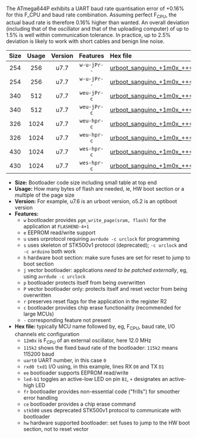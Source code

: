 The ATmega644P exhibits a UART baud rate quantisation error of +0.16% for this F_CPU and baud rate combination. Assuming perfect F<sub>CPU</sub>, the actual baud rate is therefore 0.16% higher than wanted. An overall deviation (including that of the oscillator and that of the uploading computer) of up to 1.5% is well within communication tolerance. In practice, up to 2.5% deviation is likely to work with short cables and benign line noise.

|Size|Usage|Version|Features|Hex file|
|:-:|:-:|:-:|:-:|:--|
|254|256|u7.7|`w-u-jPr--`|[urboot_sanguino_+1m0x_+++2k4_uart0_rxd0_txd1_led+b0_fr.hex](https://raw.githubusercontent.com/stefanrueger/urboot.hex/main/boards/sanguino/external_oscillator/fcpu_+1m0x/br_+++2k4/urboot_sanguino_+1m0x_+++2k4_uart0_rxd0_txd1_led+b0_fr.hex)|
|254|256|u7.7|`w-u-jPr--`|[urboot_sanguino_+1m0x_+++2k4_uart1_rxd2_txd3_led+b0_fr.hex](https://raw.githubusercontent.com/stefanrueger/urboot.hex/main/boards/sanguino/external_oscillator/fcpu_+1m0x/br_+++2k4/urboot_sanguino_+1m0x_+++2k4_uart1_rxd2_txd3_led+b0_fr.hex)|
|340|512|u7.7|`weu-jPr-c`|[urboot_sanguino_+1m0x_+++2k4_uart0_rxd0_txd1_ee_led+b0_fr_ce.hex](https://raw.githubusercontent.com/stefanrueger/urboot.hex/main/boards/sanguino/external_oscillator/fcpu_+1m0x/br_+++2k4/urboot_sanguino_+1m0x_+++2k4_uart0_rxd0_txd1_ee_led+b0_fr_ce.hex)|
|340|512|u7.7|`weu-jPr-c`|[urboot_sanguino_+1m0x_+++2k4_uart1_rxd2_txd3_ee_led+b0_fr_ce.hex](https://raw.githubusercontent.com/stefanrueger/urboot.hex/main/boards/sanguino/external_oscillator/fcpu_+1m0x/br_+++2k4/urboot_sanguino_+1m0x_+++2k4_uart1_rxd2_txd3_ee_led+b0_fr_ce.hex)|
|326|1024|u7.7|`weu-hpr-c`|[urboot_sanguino_+1m0x_+++2k4_uart0_rxd0_txd1_ee_led+b0_fr_ce_hw.hex](https://raw.githubusercontent.com/stefanrueger/urboot.hex/main/boards/sanguino/external_oscillator/fcpu_+1m0x/br_+++2k4/urboot_sanguino_+1m0x_+++2k4_uart0_rxd0_txd1_ee_led+b0_fr_ce_hw.hex)|
|326|1024|u7.7|`weu-hpr-c`|[urboot_sanguino_+1m0x_+++2k4_uart1_rxd2_txd3_ee_led+b0_fr_ce_hw.hex](https://raw.githubusercontent.com/stefanrueger/urboot.hex/main/boards/sanguino/external_oscillator/fcpu_+1m0x/br_+++2k4/urboot_sanguino_+1m0x_+++2k4_uart1_rxd2_txd3_ee_led+b0_fr_ce_hw.hex)|
|430|1024|u7.7|`wes-hpr-c`|[urboot_sanguino_+1m0x_+++2k4_uart0_rxd0_txd1_ee_led+b0_fr_ce_stk500_hw.hex](https://raw.githubusercontent.com/stefanrueger/urboot.hex/main/boards/sanguino/external_oscillator/fcpu_+1m0x/br_+++2k4/urboot_sanguino_+1m0x_+++2k4_uart0_rxd0_txd1_ee_led+b0_fr_ce_stk500_hw.hex)|
|430|1024|u7.7|`wes-hpr-c`|[urboot_sanguino_+1m0x_+++2k4_uart1_rxd2_txd3_ee_led+b0_fr_ce_stk500_hw.hex](https://raw.githubusercontent.com/stefanrueger/urboot.hex/main/boards/sanguino/external_oscillator/fcpu_+1m0x/br_+++2k4/urboot_sanguino_+1m0x_+++2k4_uart1_rxd2_txd3_ee_led+b0_fr_ce_stk500_hw.hex)|

- **Size:** Bootloader code size including small table at top end
- **Usage:** How many bytes of flash are needed, ie, HW boot section or a multiple of the page size
- **Version:** For example, u7.6 is an urboot version, o5.2 is an optiboot version
- **Features:**
  + `w` bootloader provides `pgm_write_page(sram, flash)` for the application at `FLASHEND-4+1`
  + `e` EEPROM read/write support
  + `u` uses urprotocol requiring `avrdude -c urclock` for programming
  + `s` uses skeleton of STK500v1 protocol (deprecated); `-c urclock` and `-c arduino` both work
  + `h` hardware boot section: make sure fuses are set for reset to jump to boot section
  + `j` vector bootloader: applications *need to be patched externally*, eg, using `avrdude -c urclock`
  + `p` bootloader protects itself from being overwritten
  + `P` vector bootloader only: protects itself and reset vector from being overwritten
  + `r` preserves reset flags for the application in the register R2
  + `c` bootloader provides chip erase functionality (recommended for large MCUs)
  + `-` corresponding feature not present
- **Hex file:** typically MCU name followed by, eg, F<sub>CPU</sub>, baud rate, I/O channels etc configuration
  + `12m0x` is F<sub>CPU</sub> of an external oscillator, here 12.0 MHz
  + `115k2` shows the fixed baud rate of the bootloader: `115k2` means 115200 baud
  + `uart0` UART number, in this case `0`
  + `rxd0 txd1` I/O using, in this example, lines RX `D0` and TX `D1`
  + `ee` bootloader supports EEPROM read/write
  + `led-b1` toggles an active-low LED on pin `B1`, `+` designates an active-high LED
  + `fr` bootloader provides non-essential code ("frills") for smoother error handling
  + `ce` bootloader provides a chip erase command
  + `stk500` uses deprecated STK500v1 protocol to communicate with bootloader
  + `hw` hardware supported bootloader: set fuses to jump to the HW boot section, not to reset vector
